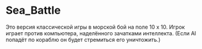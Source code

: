 # Sea_Battle
Это версия классической игры в морской бой на поле 10 х 10.
Игрок играет против компьютера, наделённого зачатками интеллекта.
(Если AI попадёт по кораблю он будет стремиться его уничтожить.)
